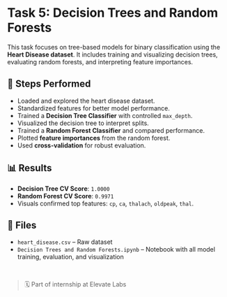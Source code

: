 # Task 5: Decision Trees and Random Forests

This task focuses on tree-based models for binary classification using the **Heart Disease dataset**. It includes training and visualizing decision trees, evaluating random forests, and interpreting feature importances.

## 🧠 Steps Performed
- Loaded and explored the heart disease dataset.
- Standardized features for better model performance.
- Trained a **Decision Tree Classifier** with controlled `max_depth`.
- Visualized the decision tree to interpret splits.
- Trained a **Random Forest Classifier** and compared performance.
- Plotted **feature importances** from the random forest.
- Used **cross-validation** for robust evaluation.

## 📊 Results
- **Decision Tree CV Score**: `1.0000`
- **Random Forest CV Score**: `0.9971`
- Visuals confirmed top features: `cp`, `ca`, `thalach`, `oldpeak`, `thal`.

## 📁 Files
- `heart_disease.csv` – Raw dataset  
- `Decision Trees and Random Forests.ipynb` – Notebook with all model training, evaluation, and visualization

<br>

> 🗓️ Part of internship at Elevate Labs
